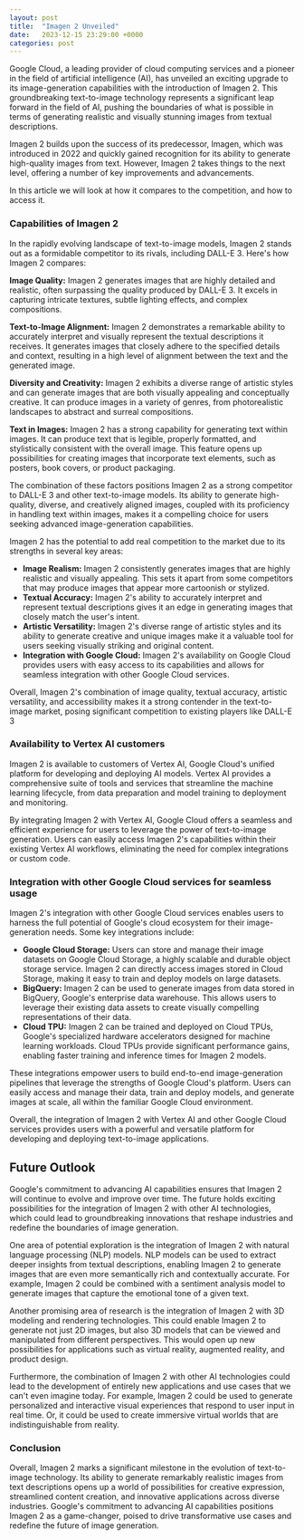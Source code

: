 ```yaml
---
layout: post
title:  "Imagen 2 Unveiled"
date:   2023-12-15 23:29:00 +0000
categories: post
---
```


Google Cloud, a leading provider of cloud computing services and a pioneer in the field of artificial intelligence (AI), has unveiled an exciting upgrade to its image-generation capabilities with the introduction of Imagen 2. This groundbreaking text-to-image technology represents a significant leap forward in the field of AI, pushing the boundaries of what is possible in terms of generating realistic and visually stunning images from textual descriptions.

Imagen 2 builds upon the success of its predecessor, Imagen, which was introduced in 2022 and quickly gained recognition for its ability to generate high-quality images from text. However, Imagen 2 takes things to the next level, offering a number of key improvements and advancements.

In this article we will look at how it compares to the competition, and how to access it.



### Capabilities of Imagen 2

In the rapidly evolving landscape of text-to-image models, Imagen 2 stands out as a formidable competitor to its rivals, including DALL-E 3. Here's how Imagen 2 compares:

**Image Quality:** Imagen 2 generates images that are highly detailed and realistic, often surpassing the quality produced by DALL-E 3. It excels in capturing intricate textures, subtle lighting effects, and complex compositions.

**Text-to-Image Alignment:** Imagen 2 demonstrates a remarkable ability to accurately interpret and visually represent the textual descriptions it receives. It generates images that closely adhere to the specified details and context, resulting in a high level of alignment between the text and the generated image.

**Diversity and Creativity:** Imagen 2 exhibits a diverse range of artistic styles and can generate images that are both visually appealing and conceptually creative. It can produce images in a variety of genres, from photorealistic landscapes to abstract and surreal compositions.

**Text in Images:** Imagen 2 has a strong capability for generating text within images. It can produce text that is legible, properly formatted, and stylistically consistent with the overall image. This feature opens up possibilities for creating images that incorporate text elements, such as posters, book covers, or product packaging.

The combination of these factors positions Imagen 2 as a strong competitor to DALL-E 3 and other text-to-image models. Its ability to generate high-quality, diverse, and creatively aligned images, coupled with its proficiency in handling text within images, makes it a compelling choice for users seeking advanced image-generation capabilities.

Imagen 2 has the potential to add real competition to the market due to its strengths in several key areas:

- **Image Realism:** Imagen 2 consistently generates images that are highly realistic and visually appealing. This sets it apart from some competitors that may produce images that appear more cartoonish or stylized.
- **Textual Accuracy:** Imagen 2's ability to accurately interpret and represent textual descriptions gives it an edge in generating images that closely match the user's intent.
- **Artistic Versatility:** Imagen 2's diverse range of artistic styles and its ability to generate creative and unique images make it a valuable tool for users seeking visually striking and original content.
- **Integration with Google Cloud:** Imagen 2's availability on Google Cloud provides users with easy access to its capabilities and allows for seamless integration with other Google Cloud services.

Overall, Imagen 2's combination of image quality, textual accuracy, artistic versatility, and accessibility makes it a strong contender in the text-to-image market, posing significant competition to existing players like DALL-E 3



### Availability to Vertex AI customers

Imagen 2 is available to customers of Vertex AI, Google Cloud's unified platform for developing and deploying AI models. Vertex AI provides a comprehensive suite of tools and services that streamline the machine learning lifecycle, from data preparation and model training to deployment and monitoring.

By integrating Imagen 2 with Vertex AI, Google Cloud offers a seamless and efficient experience for users to leverage the power of text-to-image generation. Users can easily access Imagen 2's capabilities within their existing Vertex AI workflows, eliminating the need for complex integrations or custom code.

### Integration with other Google Cloud services for seamless usage

Imagen 2's integration with other Google Cloud services enables users to harness the full potential of Google's cloud ecosystem for their image-generation needs. Some key integrations include:

- **Google Cloud Storage:** Users can store and manage their image datasets on Google Cloud Storage, a highly scalable and durable object storage service. Imagen 2 can directly access images stored in Cloud Storage, making it easy to train and deploy models on large datasets.
- **BigQuery:** Imagen 2 can be used to generate images from data stored in BigQuery, Google's enterprise data warehouse. This allows users to leverage their existing data assets to create visually compelling representations of their data.
- **Cloud TPU:** Imagen 2 can be trained and deployed on Cloud TPUs, Google's specialized hardware accelerators designed for machine learning workloads. Cloud TPUs provide significant performance gains, enabling faster training and inference times for Imagen 2 models.

These integrations empower users to build end-to-end image-generation pipelines that leverage the strengths of Google Cloud's platform. Users can easily access and manage their data, train and deploy models, and generate images at scale, all within the familiar Google Cloud environment.

Overall, the integration of Imagen 2 with Vertex AI and other Google Cloud services provides users with a powerful and versatile platform for developing and deploying text-to-image applications.

## Future Outlook

Google's commitment to advancing AI capabilities ensures that Imagen 2 will continue to evolve and improve over time. The future holds exciting possibilities for the integration of Imagen 2 with other AI technologies, which could lead to groundbreaking innovations that reshape industries and redefine the boundaries of image generation.

One area of potential exploration is the integration of Imagen 2 with natural language processing (NLP) models. NLP models can be used to extract deeper insights from textual descriptions, enabling Imagen 2 to generate images that are even more semantically rich and contextually accurate. For example, Imagen 2 could be combined with a sentiment analysis model to generate images that capture the emotional tone of a given text.

Another promising area of research is the integration of Imagen 2 with 3D modeling and rendering technologies. This could enable Imagen 2 to generate not just 2D images, but also 3D models that can be viewed and manipulated from different perspectives. This would open up new possibilities for applications such as virtual reality, augmented reality, and product design.

Furthermore, the combination of Imagen 2 with other AI technologies could lead to the development of entirely new applications and use cases that we can't even imagine today. For example, Imagen 2 could be used to generate personalized and interactive visual experiences that respond to user input in real time. Or, it could be used to create immersive virtual worlds that are indistinguishable from reality.



### Conclusion

Overall, Imagen 2 marks a significant milestone in the evolution of text-to-image technology. Its ability to generate remarkably realistic images from text descriptions opens up a world of possibilities for creative expression, streamlined content creation, and innovative applications across diverse industries. Google's commitment to advancing AI capabilities positions Imagen 2 as a game-changer, poised to drive transformative use cases and redefine the future of image generation.